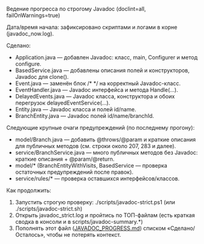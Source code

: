 Ведение прогресса по строгому Javadoc (doclint=all, failOnWarnings=true)

Дата/время начала: зафиксировано скриптами и логами в корне (javadoc_now.log).

Сделано:

- Application.java — добавлен Javadoc: класс, main, Configurer и метод configure.
- BasedService.java — добавлены описания полей и конструкторов, Javadoc для clone().
- Event.java — заменён блок /* */ на корректный Javadoc-класс.
- EventHandler.java — Javadoc интерфейса и метода Handle(...).
- DelayedEvents.java — Javadoc класса, конструктора и обоих перегрузок delayedEventService(...).
- Entity.java — Javadoc класса и полей id/name.
- BranchEntity.java — Javadoc полей id/name/branchId.

Следующие крупные очаги предупреждений (по последнему прогону):

- model/Branch.java — добавить @throws/@param и краткие описания для публичных методов (см. строки около 207, 283 и далее).
- service/BranchService.java — много публичных методов без Javadoc: краткие описания + @param/@return.
- model/* (BranchEntityWithVisits, BasedService — проверка остаточных предупреждений после правок).
- service/rules/* — проверка оставшихся интерфейсов/классов.

Как продолжить:

1) Запустить строгую проверку: ./scripts/javadoc-strict.ps1 (или ./scripts/javadoc-strict.sh)
2) Открыть javadoc_strict.log и пройтись по ТОП-файлам (есть краткая сводка в консоли и в scripts/javadoc-summary.*)
3) Пополнять этот файл ([JAVADOC_PROGRESS.md](JAVADOC_PROGRESS.md)) списком «Сделано/Осталось», чтобы не потерять контекст.

